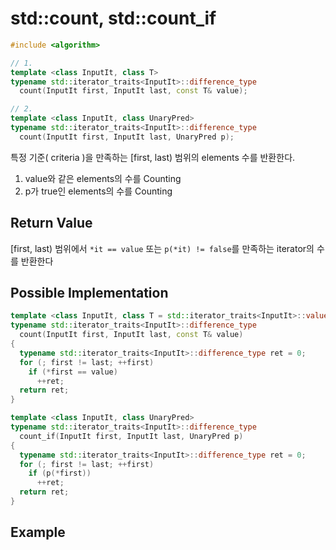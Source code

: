 # std::count, std::count_if
```cpp
#include <algorithm>

// 1.
template <class InputIt, class T>
typename std::iterator_traits<InputIt>::difference_type
  count(InputIt first, InputIt last, const T& value);

// 2.
template <class InputIt, class UnaryPred>
typename std::iterator_traits<InputIt>::difference_type
  count(InputIt first, InputIt last, UnaryPred p);
```
특정 기준( criteria )을 만족하는 [first, last) 범위의 elements 수를 반환한다.   
1. value와 같은 elements의 수를 Counting
2. p가 true인 elements의 수를 Counting

## Return Value
[first, last) 범위에서 `*it == value` 또는 `p(*it) != false`를 만족하는 iterator의 수를 반환한다   

## Possible Implementation
```cpp
template <class InputIt, class T = std::iterator_traits<InputIt>::value_type>
typename std::iterator_traits<InputIt>::difference_type
  count(InputIt first, InputIt last, const T& value)
{
  typename std::iterator_traits<InputIt>::difference_type ret = 0;
  for (; first != last; ++first)
    if (*first == value)
      ++ret;
  return ret;
}
```

```cpp
template <class InputIt, class UnaryPred>
typename std::iterator_traits<InputIt>::difference_type
  count_if(InputIt first, InputIt last, UnaryPred p)
{
  typename std::iterator_traits<InputIt>::difference_type ret = 0;
  for (; first != last; ++first)
    if (p(*first))
      ++ret;
  return ret;
}
```

## Example
